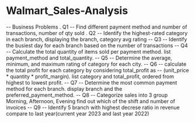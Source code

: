 # Walmart_Sales-Analysis

-- Business Problems
. Q1
-- Find different payment method and number of transactions, number of qty sold
. Q2
-- Identify the highest-rated category in each branch, displaying the branch, category avg rating
-- Q3
-- Identify the busiest day for each branch based on the number of transactions
-- Q4
-- Calculate the total quantity of items sold per payment method. list payment_method and total_quantity.
-- Q5
-- Determine the average, minimum, and maximum rating of category for each city.
-- Q6
-- calculate the total profit for each category by considering total_profit as 
-- (unit_price * quantity * profit_margin). list category and total_profit, ordered from highest to lowest profit.
-- Q7
-- Determine the most common payment method for each branch. display branch and the preferred_payment_method.
-- Q8
-- Categorize sales into 3 group Morning, Afternoon, Evening find out which of the shift and number of invoices
-- Q9
-- Identify 5 branch with highest decrese ratio in revenue compare to last year(current year 2023 and last year 2022)
